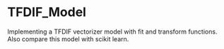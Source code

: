 # TFDIF_Model
Implementing a TFDIF vectorizer model with fit and transform functions.
Also compare this model with scikit learn.
